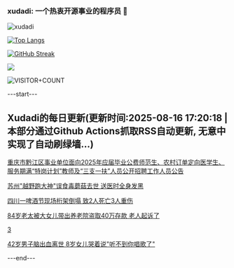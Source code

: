 ### xudadi: 一个热衷开源事业的程序员 👋

![xudadi](https://github-readme-stats-git-masterorgs-github-readme-stats-team.vercel.app/api?username=xudadi)

[![Top Langs](https://github-readme-stats.vercel.app/api/top-langs/?username=xudadi)](https://github.com/anuraghazra/github-readme-stats)

[![GitHub Streak](https://streak-stats.demolab.com?user=xudadi&locale=zh_Hans)](https://git.io/streak-stats)

![](https://raw.githubusercontent.com/xudadi/xudadi/main/assets/github-contribution-grid-snake.svg)

![VISITOR+COUNT](https://komarev.com/ghpvc/?username=xudadi&label=VISITOR+COUNT)


---start---

## Xudadi的每日更新(更新时间:2025-08-16 17:20:18 | 本部分通过Github Actions抓取RSS自动更新, 无意中实现了自动刷绿墙...)

[重庆市黔江区事业单位面向2025年应届毕业公费师范生、农村订单定向医学生、服务期满“特岗计划”教师及“三支一扶”人员公开招聘工作人员公告](https://www.gongkaoleida.com/article/2569747)

[苏州"越野跑大神"误食毒蘑菇去世 送医时全身发黑](https://m.163.com/news/article/K72O3GVR05345ARG.html)

[四川一啤酒节现场桁架倒塌 致2人死亡3人重伤](https://m.163.com/news/article/K72PSQBL053469KC.html)

[84岁老太被大女儿带出养老院盗取40万存款 老人起诉了](https://m.163.com/news/article/K70S8QEA05561G0D.html)

[3](https://m.163.com/touch/news/sub/domestic)

[42岁男子脑出血离世 8岁女儿哭着说"听不到你唱歌了"](https://m.163.com/news/article/K70J061C053469LG.html)

---end---
